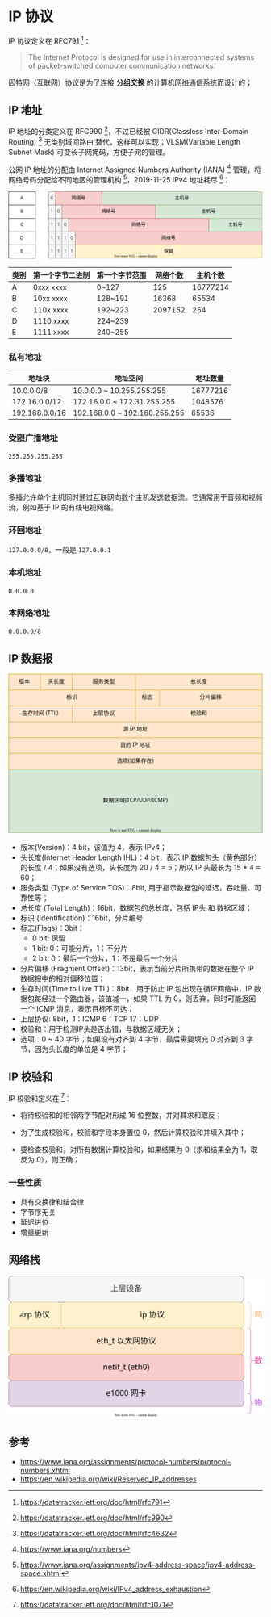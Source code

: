 # IP 协议

IP 协议定义在 RFC791 [^rfc791]：

> The Internet Protocol is designed for use in interconnected systems of packet-switched computer communication networks.

因特网（互联网）协议是为了连接 **分组交换** 的计算机网络通信系统而设计的；

## IP 地址

IP 地址的分类定义在 RFC990 [^rfc990]，不过已经被 CIDR(Classless Inter-Domain Routing) [^rfc4632] 无类别域间路由 替代，这样可以实现；VLSM(Variable Length Subnet Mask) 可变长子网掩码，方便子网的管理。

公网 IP 地址的分配由 Internet Assigned Numbers Authority (IANA) [^iana] 管理，将网络号码分配给不同地区的管理机构 [^ip_addr]，2019-11-25 IPv4 地址耗尽 [^ipv4_exhaustion]；

![](./images/ip_addr.drawio.svg)

| 类别 | 第一个字节二进制 | 第一个字节范围 | 网络个数 | 主机个数 |
| ---- | ---------------- | -------------- | -------- | -------- |
| A    | 0xxx xxxx        | 0~127          | 125      | 16777214 |
| B    | 10xx xxxx        | 128~191        | 16368    | 65534    |
| C    | 110x xxxx        | 192~223        | 2097152  | 254      |
| D    | 1110 xxxx        | 224~239        |
| E    | 1111 xxxx        | 240~255        |

### 私有地址

| 地址块         | 地址空间                      | 地址数量 |
| -------------- | ----------------------------- | -------- |
| 10.0.0.0/8     | 10.0.0.0 ~ 10.255.255.255     | 16777216 |
| 172.16.0.0/12  | 172.16.0.0 ~ 172.31.255.255   | 1048576  |
| 192.168.0.0/16 | 192.168.0.0 ~ 192.168.255.255 | 65536    |

### 受限广播地址

`255.255.255.255`

### 多播地址

多播允许单个主机同时通过互联网向数个主机发送数据流。它通常用于音频和视频流，例如基于 IP 的有线电视网络。

### 环回地址

`127.0.0.0/8`，一般是 `127.0.0.1`

### 本机地址

`0.0.0.0`

### 本网络地址

`0.0.0.0/8`

## IP 数据报

![](./images/ip.drawio.svg)

- 版本(Version)：4 bit，该值为 4，表示 IPv4；
- 头长度(Internet Header Length IHL)：4 bit，表示 IP 数据包头（黄色部分）的长度 / 4；如果没有选项，头长度为 20 / 4 = 5；所以 IP 头最长为 15 * 4 = 60；
- 服务类型 (Type of Service TOS)：8bit, 用于指示数据包的延迟，吞吐量、可靠性等；
- 总长度 (Total Length)：16bit，数据包的总长度，包括 IP头 和 数据区域；
- 标识 (Identification)：16bit，分片编号
- 标志(Flags)：3bit：
    - 0 bit: 保留
    - 1 bit: 0：可能分片，1：不分片
    - 2 bit: 0：最后一个分片，1：不是最后一个分片
- 分片偏移 (Fragment Offset)：13bit，表示当前分片所携带的数据在整个 IP 数据报中的相对偏移位置；
- 生存时间(Time to Live TTL)：8bit，用于防止 IP 包出现在循环网络中，IP 数据包每经过一个路由器，该值减一，如果 TTL 为 0，则丢弃，同时可能返回一个 ICMP 消息，表示目标不可达；
- 上层协议: 8bit，1：ICMP 6：TCP 17：UDP
- 校验和：用于检测IP头是否出错，与数据区域无关；
- 选项：0 ~ 40 字节；如果没有对齐到 4 字节，最后需要填充 0 对齐到 3 字节，因为头长度的单位是 4 字节；

## IP 校验和

IP 校验和定义在 [^rfc1071]：

- 将待校验和的相邻两字节配对形成 16 位整数，并对其求和取反；

- 为了生成校验和，校验和字段本身置位 0，然后计算校验和并填入其中；

- 要检查校验和，对所有数据计算校验和，如果结果为 0（求和结果全为 1，取反为 0），则正确；

### 一些性质

- 具有交换律和结合律
- 字节序无关
- 延迟进位
- 增量更新

## 网络栈

![](./images/net_ip.drawio.svg)

## 参考

- https://www.iana.org/assignments/protocol-numbers/protocol-numbers.xhtml
- https://en.wikipedia.org/wiki/Reserved_IP_addresses

[^rfc791]: <https://datatracker.ietf.org/doc/html/rfc791>
[^rfc990]: <https://datatracker.ietf.org/doc/html/rfc990>
[^rfc1071]: <https://datatracker.ietf.org/doc/html/rfc1071>
[^rfc4632]: <https://datatracker.ietf.org/doc/html/rfc4632>
[^iana]: <https://www.iana.org/numbers>
[^ip_addr]: <https://www.iana.org/assignments/ipv4-address-space/ipv4-address-space.xhtml>
[^ipv4_exhaustion]: <https://en.wikipedia.org/wiki/IPv4_address_exhaustion>
